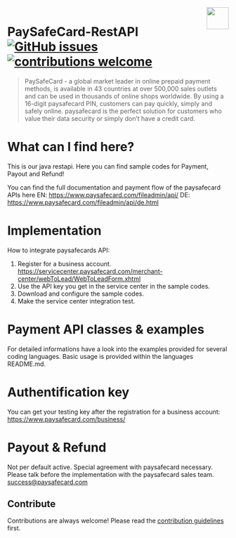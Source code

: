 <img src="https://upload.wikimedia.org/wikipedia/commons/9/9b/Paysafecard_logo.svg" height="50px" align="right" />

# PaySafeCard-RestAPI [![GitHub issues](https://img.shields.io/github/issues/badges/shields.svg)](../../issues/) [![contributions welcome](https://img.shields.io/badge/contributions-welcome-brightgreen.svg?style=flat)](https://github.com/dwyl/esta/issues)

> PaySafeCard - a global market leader in online prepaid payment methods, is available in 43 countries at over 500,000 sales outlets and can be used in thousands of online shops worldwide. By using a 16-digit paysafecard PIN, customers can pay quickly, simply and safely online. paysafecard is the perfect solution for customers who value their data security or simply don’t have a credit card.

# What can I find here?
This is our java restapi. Here you can find sample codes for Payment, Payout and Refund!

You can find the full documentation and payment flow of the paysafecard APIs here
EN: https://www.paysafecard.com/fileadmin/api/
DE: https://www.paysafecard.com/fileadmin/api/de.html

# Implementation
How to integrate paysafecards API:
1. Register for a business account. https://servicecenter.paysafecard.com/merchant-center/webToLead/WebToLeadForm.xhtml
2. Use the API key you get in the service center in the sample codes. 
3. Download and configure the sample codes.
4. Make the service center integration test.

# Payment API classes & examples
For detailed informations have a look into the examples provided for several coding languages. 
Basic usage is provided within the languages README.md.

# Authentification key
You can get your testing key after the registration for a business account:
https://www.paysafecard.com/business/

# Payout & Refund
Not per default active. Special agreement with paysafecard necessary. 
Please talk before the implementation with the paysafecard sales team. success@paysafecard.com

## Contribute

Contributions are always welcome!
Please read the [contribution guidelines](../../graphs/contributors) first.
